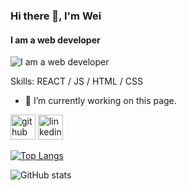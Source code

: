 ### Hi there 👋, I'm Wei
#### I am a web developer
![I am a web developer](https://arturssmirnovs.github.io/github-profile-readme-generator/images/banner.png)


Skills: REACT / JS / HTML / CSS

- 🔭 I’m currently working on this page. 


[<img src='https://cdn.jsdelivr.net/npm/simple-icons@3.0.1/icons/github.svg' alt='github' height='40'>](https://github.com/Dasistwei)  [<img src='https://cdn.jsdelivr.net/npm/simple-icons@3.0.1/icons/linkedin.svg' alt='linkedin' height='40'>](https://www.linkedin.com/in/Dasistwei/)  

[![Top Langs](https://github-readme-stats.vercel.app/api/top-langs/?username=Dasistwei)](https://github.com/anuraghazra/github-readme-stats)

![GitHub stats](https://github-readme-stats.vercel.app/api?username=Dasistwei&show_icons=true)  

